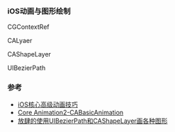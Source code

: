 ### iOS动画与图形绘制

CGContextRef

CALyaer

CAShapeLayer

UIBezierPath

### 参考
* [iOS核心高级动画技巧](https://zsisme.gitbooks.io/ios-/content/chapter6/cashapelayer.html)
* [Core Animation2-CABasicAnimation](http://www.cnblogs.com/mjios/archive/2013/04/15/3021343.html#label0)
* [放肆的使用UIBezierPath和CAShapeLayer画各种图形](http://www.jianshu.com/p/c5cbb5e05075)